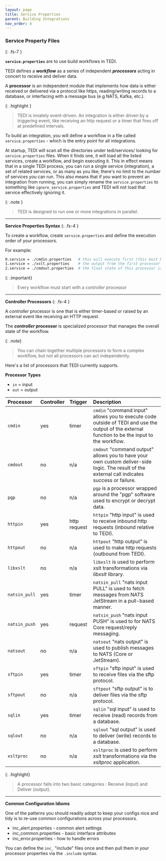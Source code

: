 ```yaml
---
layout: page
title: Service Properties
parent: Building Integrations
nav_order: 4
---
```


### Service Property Files
{: .fs-7 }

**`service.properties`** are to use build workflows in TEDI.

TEDI defines a ***workflow*** as a series of independent ***processors*** acting in concert to receive and deliver data.

A **processor** is an independent module that implements how data is either received or delivered via a protocol like https, reading/writing records to a database, or interfacing with a message bus (e.g NATS, Kafka, etc.).

{: .highlight }
> TEDI is innately event-driven. An integration is either driven by a triggering event, like receiving an http request or a timer that fires off at predefined intervals.

To build an integration, you will define a workflow in a file called `service.properties` - which is the entry point for all integrations.

At startup, TEDI will scan all the directories under tedi/services/ looking for `service.properties` files. When it finds one, it will load all the listed services, create a workflow, and begin executing it. This in effect means that in a single TEDI process, you can run a single service (integration), a set of related services, or as many as you like; there's no limit to the number of services you can run. This also means that if you want to prevent an integration from running, you can simply rename the `service.properties` to something like `ignore_service.properties` and TEDI will not load that service effectively ignoring it.

{: .note }
> TEDI is designed to run one or more integrations in parallel.

---

**Service Properties Syntax**
{: .fs-4 }

To create a workflow, create `service.properties` and define the execution order of your processors.

For example:

```sh
0.service = ./cmdin.properties   # this will execute first (this must be a controller type processor)
1.service = ./xslt.properties    # the output from the first processor becomes the input to this processor...and so on
2.service = ./cmdout.properties  # the final state of this processor is what TEDI will use to determine if delivery of the data was successful.
```

{: .important}
> Every workflow must start with a *controller* processor

---

**Controller Processors**
{: .fs-4 }

A *controller* processor is one that is either timer-based or raised by an external event like receiving an HTTP request.

The ***controller* processor** is specialized processor that manages the overall state of the workflow. 

{: .note}
> You can chain together multiple processors to form a complex workflow, but not all processors can act independently.


Here's a list of processors that TEDI currently supports.

**Processor Types**

* `in` = input
* `out` = output


| **Processor**       | **Controller**  | **Trigger**    | **Description**            |
|:--------------------|:----------------|:--------------|:-----------------------------------
| `cmdin`             | yes             | timer         |`cmdin` "command input" allows you to execute code outside of TEDI and use the output of the external function to be the input to the workflow. |
| `cmdout`            | no              | n/a           | `cmdout` "command output" allows you to have your own custom deliver-side logic. The result of the external call indicates success or failure. |
| `pgp`               | no              | n/a           | `pgp` is a processor wrapped around the "pgp" software used to encrypt or decrypt data. |
| `httpin`            | yes             | http request  | `httpin` "http input" is used to receive inbound http requests (inbound relative to TEDI). |
| `httpout`           | no              | n/a           | `httpout` "http output" is used to make http requests (outbound from TEDI). |
| `libxslt`           | no              | n/a           | `libxslt` is used to perform xslt transformations via *libxslt* library. |
| `natsin_pull`       | yes             | timer         | `natsin_pull` "nats input PULL" is used to fetch messages from NATS JetStream in a pull-based manner. |
| `natsin_push`       | yes             | request       | `natsin_push` "nats input PUSH" is used to for NATS Core request/reply messaging.  |
| `natsout`           | no              | n/a           | `natsout` "nats output" is used to publish messages to NATS (Core or JetStream). |
| `sftpin`            | yes             | timer         | `sftpin` "sftp input" is used to receive files via the sftp protocol. |
| `sftpout`           | no              | n/a           | `sftpout` "sftp output" is to deliver files via the sftp protocol. |
| `sqlin`             | yes             | timer           | `sqlin` "sql input" is used to receive (read) records from a database. |
| `sqlout`            | no              | n/a           | `sqlout` "sql output" is used to deliver (write) records to a database.  |
| `xsltproc`          | no              | n/a           | `xsltproc` is used to perform xslt transformations via the *xsltproc* application. |



{: .highlight}
> A processor falls into two basic categories : Receive (input) and Deliver (output).

---

**Common Configuration Idioms**

One of the patterns you should readily adopt to keep your configs nice and tidy is to re-use common configurations across your processors.

* inc_alert.properties - common alert settings
* inc_common.properties - basic interface attributes
* inc_error.properties - how to handle errors 

You can define the `inc_` "include" files once and then pull them in your processor properties via the `.include` syntax.
